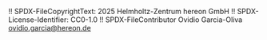 !! SPDX-FileCopyrightText: 2025 Helmholtz-Zentrum hereon GmbH
!! SPDX-License-Identifier: CC0-1.0
!! SPDX-FileContributor Ovidio Garcia-Oliva <ovidio.garcia@hereon.de>